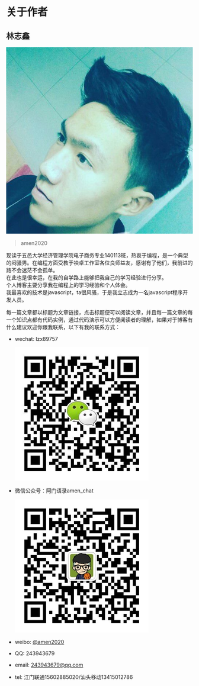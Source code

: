 # 关于作者

## 林志鑫
![](image/author.jpg)
> amen2020

现读于五邑大学经济管理学院电子商务专业140113班，热衷于编程，是一个典型的闷骚男。在编程方面受教于袂卓工作室各位良师益友，感谢有了他们，我前进的路不会迷茫不会孤单。  
在此也是很幸运，在我的自学路上能够把我自己的学习经验进行分享。  
个人博客主要分享我在编程上的学习经验和个人体会。  
我最喜欢的技术是javascript，ta很风骚，于是我立志成为一名javascript程序开发人员。

每一篇文章都以标题为文章链接，点击标题便可以阅读文章，并且每一篇文章的每一个知识点都有代码实例，通过代码演示可以方便阅读者的理解，如果对于博客有什么建议欢迎你跟我联系，以下有我的联系方式：

- wechat: lzx89757

  ![](image/wechat.jpg)

- 微信公众号：阿门语录amen_chat
  
  ![](image/weixin.jpg)

- weibo: [@amen2020](http://weibo.com/5335750167)

- QQ: 243943679

- email: 243943679@qq.com

- tel: 江门联通15602885020/汕头移动13415012786